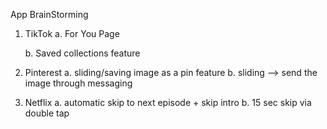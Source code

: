 App BrainStorming

1. TikTok
    a. For You Page
   
    b. Saved collections feature

3. Pinterest
    a. sliding/saving image as a pin feature
    b. sliding --> send the image through messaging
4. Netflix
    a. automatic skip to next episode + skip intro
    b. 15 sec skip via double tap
